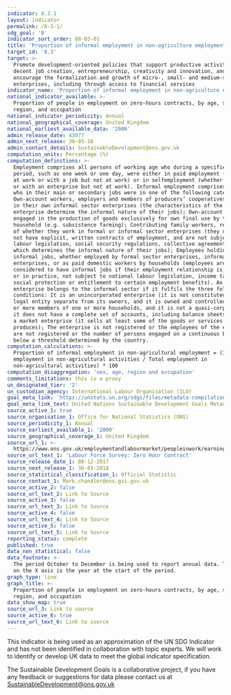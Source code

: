 ```yaml
---
indicator: 8.3.1
layout: indicator
permalink: /8-3-1/
sdg_goal: '8'
indicator_sort_order: 08-03-01
title: 'Proportion of informal employment in non-agriculture employment, by sex'
target_id: '8.3'
target: >-
  Promote development-oriented policies that support productive activities,
  decent job creation, entrepreneurship, creativity and innovation, and
  encourage the formalization and growth of micro-, small- and medium-sized
  enterprises, including through access to financial services
indicator_name: 'Proportion of informal employment in non-agriculture employment, by sex'
national_indicator_available: >-
  Proportion of people in employment on zero-hours contracts, by age, sex,
  region, and occupation 
national_indicator_periodicity: Annual
national_geographical_coverage: United Kingdom
national_earliest_available_data: '2000'
admin_release_date: 43077
admin_next_release: 30-03-18
admin_contact_details: SustainableDevelopment@ons.gov.uk
computation_units: Percentage (%)
computation_definitions: >-
  Employment comprises all persons of working age who during a specified brief
  period, such as one week or one day, were either in paid employment (whether
  at work or with a job but not at work) or in selfemployment (whether at work
  or with an enterprise but not at work). Informal employment comprises persons
  who in their main or secondary jobs were in one of the following categories:
  Own-account workers, employers and members of producers’ cooperatives employed
  in their own informal sector enterprises (the characteristics of the
  enterprise determine the informal nature of their jobs); Own-account workers
  engaged in the production of goods exclusively for own final use by their
  household (e.g. subsistence farming); Contributing family workers, regardless
  of whether they work in formal or informal sector enterprises (they usually do
  not have explicit, written contracts of employment, and are not subject to
  labour legislation, social security regulations, collective agreements, etc.,
  which determines the informal nature of their jobs); Employees holding
  informal jobs, whether employed by formal sector enterprises, informal sector
  enterprises, or as paid domestic workers by households (employees are
  considered to have informal jobs if their employment relationship is, in law
  or in practice, not subject to national labour legislation, income taxation,
  social protection or entitlement to certain employment benefits). An
  enterprise belongs to the informal sector if it fulfils the three following
  conditions: It is an unincorporated enterprise (it is not constituted as a
  legal entity separate from its owners, and it is owned and controlled by one
  or more members of one or more households, and it is not a quasi-corporation:
  it does not have a complete set of accounts, including balance sheets); It is
  a market enterprise (it sells at least some of the goods or services it
  produces); The enterprise is not registered or the employees of the enterprise
  are not registered or the number of persons engaged on a continuous basis is
  below a threshold determined by the country.
computation_calculations: >-
  Proportion of informal employment in non-agricultural employment = (Informal
  employment in non-agricultural activities / Total employment in
  non-agricultural activities) * 100
computation_disaggregation: 'sex, age, region and occupation'
comments_limitations: this is a proxy
un_designated_tier: '2'
un_custodian_agency: International Labour Organisation (ILO)
goal_meta_link: 'https://unstats.un.org/sdgs/files/metadata-compilation/Metadata-Goal-8.pdf'
goal_meta_link_text: United Nations Sustainable Development Goals Metadata (PDF 231 KB)
source_active_1: true
source_organisation_1: Office for National Statistics (ONS)
source_periodicity_1: Annual
source_earliest_available_1: '2000'
source_geographical_coverage_1: United Kingdom
source_url_1: >-
  https://www.ons.gov.uk/employmentandlabourmarket/peopleinwork/earningsandworkinghours/datasets/zerohourssummarydatatables
source_url_text_1: 'Labour Force Survey: Zero Hour Contract'
source_release_date_1: 08-12-2017
source_next_release_1: 30-03-2018
source_statistical_classification_1: Official Statistic
source_contact_1: Mark.chandler@ons.gsi.gov.uk
source_active_2: false
source_url_text_2: Link to Source
source_active_3: false
source_url_text_3: Link to Source
source_active_4: false
source_url_text_4: Link to Source
source_active_5: false
source_url_text_5: Link to Source
reporting_status: complete
published: true
data_non_statistical: false
data_footnote: >-
  The period October to December is being used to report annual data. The date
  on the X axis is the year at the start of the period.
graph_type: line
graph_title: >-
  Proportion of people in employment on zero-hours contracts, by age, sex,
  region, and occupation 
data_show_map: true
source_url_3: Link to source
source_active_6: true
source_url_text_6: Link to source
---
```

This indicator is being used as an approximation of the UN SDG Indicator and has not been identified in collaboration with topic experts. We will work to identify or develop UK data to meet the global indicator specification.
  
The Sustainable Development Goals is a collaborative project, if you have any feedback or suggestions for data please contact us at <SustainableDevelopment@ons.gov.uk>
